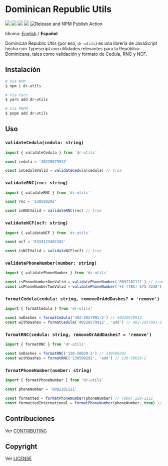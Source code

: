 # Dominican Republic Utils

<a href="https://www.npmjs.com/package/dr-utils" target="_blank"><img src="https://badgen.net/npm/v/dr-utils"></a>
<a href="https://www.npmjs.com/package/dr-utils" target="_blank"><img src="https://badgen.net/npm/dm/dr-utils"></a>
<a href="https://www.npmjs.com/package/dr-utils" target="_blank"><img src="https://badgen.net/npm/types/dr-utils"></a>
<a href="https://bundlephobia.com/package/dr-utils" target="_blank"><img src="https://badgen.net/bundlephobia/minzip/dr-utils"></a>
![Release and NPM Publish Action](https://github.com/Maikuh/dr-utils/actions/workflows/release-and-publish.yaml/badge.svg)

Idioma: [English](../README.md) / **Español**

Dominican Republic Utils (por eso, `dr-utils`) es una libreria de JavaScript hecha con Typescript con utilidades relevantes para la República Dominicana, tales como validación y formato de Cedula, RNC y NCF.

## Instalación

```bash
# Via NPM
$ npm i dr-utils

# Via Yarn
$ yarn add dr-utils

# Via PNPM
$ pnpm add dr-utils
```

## Uso

### `validateCedula(cedula: string)`
```ts
import { validateCedula } from 'dr-utils'

const cedula = '40220579912'

const isCedulaValid = validateCedula(cedula) // true
```

### `validateRNC(rnc: string)`
```ts
import { validateRNC } from 'dr-utils'

const rnc = '130500292'

const isRNCValid = validateRNC(rnc) // true
```

### `validateNCF(ncf: string)`
```ts
import { validateNCF } from 'dr-utils'

const ncf = 'E319123402392'

const isNCFValid = validateNCF(ncf) // true
```

### `validatePhoneNumber(number: string)`
```ts
import { validatePhoneNumber } from 'dr-utils'

const isPhoneNumberOneValid = validatePhoneNumber('8092201111') // true
const isPhoneNumberTwoValid = validatePhoneNumber('+1 (781) 575 4238') // false
```

### `formatCedula(cedula: string, removeOrAddDashes? = 'remove')`
```ts
import { formatCedula } from 'dr-utils'

const noDashes = formatCedula('402-2057991-2') // 40220579912
const withDashes = formatCedula('40220579912', 'add') // 402-2057991-2
```

### `formatRNC(cedula: string, removeOrAddDashes? = 'remove')`
```ts
import { formatRNC } from 'dr-utils'

const noDashes = formatRNC('130-50029-2') // 130500292
const withDashes = formatRNC('130500292', 'add') // 130-50029-2
```

### `formatPhoneNumber(number: string)`
```ts
import { formatPhoneNumber } from 'dr-utils'

const phoneNumber = '8092201111'

const formatted = formatPhoneNumber(phoneNumber) // (809) 220-1111
const formattedInternational = formatPhoneNumber(phoneNumber, true) // +1 809 220 1111
```

## Contribuciones
Ver [CONTRIBUTING](../CONTRIBUTING.md)

## Copyright
Ver [LICENSE](../LICENSE)